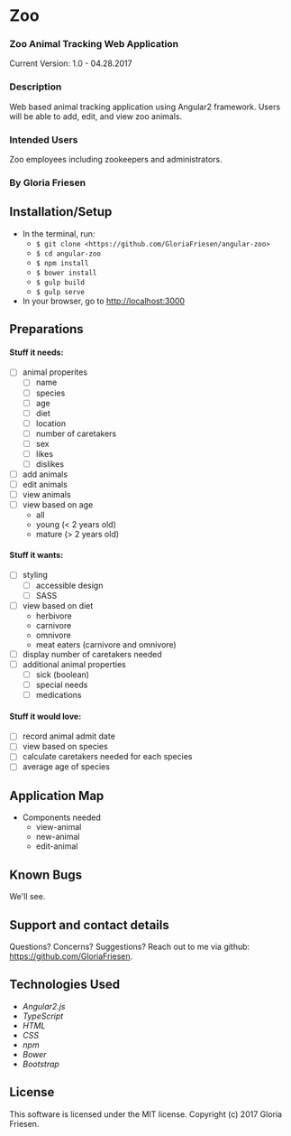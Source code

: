 # Zoo
### Zoo Animal Tracking Web Application
Current Version: 1.0 - 04.28.2017

### Description

Web based animal tracking application using Angular2 framework. Users will be able to add, edit, and view zoo animals.

### Intended Users

Zoo employees including zookeepers  and administrators.

### By Gloria Friesen

## Installation/Setup

* In the terminal, run:
  * `$ git clone <https://github.com/GloriaFriesen/angular-zoo>`
  * `$ cd angular-zoo`
  * `$ npm install`
  * `$ bower install`
  * `$ gulp build`
  * `$ gulp serve`
* In your browser, go to [http://localhost:3000](http://localhost:3000)

## Preparations

#### Stuff it needs:
- [ ] animal properites
  - [ ] name
  - [ ] species
  - [ ] age
  - [ ] diet
  - [ ] location
  - [ ] number of caretakers
  - [ ] sex
  - [ ] likes
  - [ ] dislikes
- [ ] add animals
- [ ] edit animals
- [ ] view animals
- [ ] view based on age
  - all
  - young (< 2 years old)
  - mature (> 2 years old)

#### Stuff it wants:
- [ ] styling
  - [ ] accessible design
  - [ ] SASS
- [ ] view based on diet
  - herbivore
  - carnivore
  - omnivore
  - meat eaters (carnivore and omnivore)
- [ ] display number of caretakers needed
- [ ] additional animal properties
  - [ ] sick (boolean)
  - [ ] special needs
  - [ ] medications

#### Stuff it would love:
- [ ] record animal admit date
- [ ] view based on species
- [ ] calculate caretakers needed for each species
- [ ] average age of species

## Application Map
* Components needed
  * view-animal
  * new-animal
  * edit-animal

## Known Bugs
We'll see.

## Support and contact details
Questions? Concerns? Suggestions? Reach out to me via github: <https://github.com/GloriaFriesen>.

## Technologies Used
* _Angular2.js_
* _TypeScript_
* _HTML_
* _CSS_
* _npm_
* _Bower_
* _Bootstrap_

## License
This software is licensed under the MIT license.
Copyright (c) 2017 Gloria Friesen.
